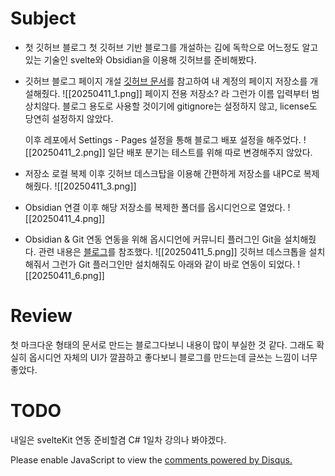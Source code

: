 # Subject
* 첫 깃허브 블로그
	첫 깃허브 기반 블로그를 개설하는 김에 독학으로 어느정도 알고있는 기술인 svelte와 Obsidian을 이용해 깃허브를 준비해봤다.


* 깃허브 블로그 페이지 개설
	[깃허브 문서](https://docs.github.com/ko/pages/quickstart)를 참고하여 내 계정의 페이지 저장소를 개설해줬다.
	![[20250411_1.png]]
	페이지 전용 저장소? 라 그런가 이름 입력부터 범상치않다. 블로그 용도로 사용할 것이기에 gitignore는 설정하지 않고, license도 당연히 설정하지 않았다. 
	
	이후 레포에서 Settings - Pages 설정을 통해 블로그 배포 설정을 해주었다.
	![[20250411_2.png]]
	일단 배포 분기는 테스트를 위해 따로 변경해주지 않았다.


* 저장소 로컬 복제
	이후 깃허브 데스크탑을 이용해 간편하게 저장소를 내PC로 복제해줬다.
	![[20250411_3.png]]

* Obsidian 연결
	이후 해당 저장소를 복제한 폴더를 옵시디언으로 열었다.
	![[20250411_4.png]]

* Obsidian & Git 연동
	연동을 위해 옵시디언에 커뮤니티 플러그인 Git을 설치해줬다. 관련 내용은 [블로그](https://alive-wong.tistory.com/65)를 참조했다.
	![[20250411_5.png]]
	깃허브 데스크톱을 설치해줘서 그런가 Git 플러그인만 설치해줘도 아래와 같이 바로 연동이 되었다.
	![[20250411_6.png]]


# Review
첫 마크다운 형태의 문서로 만드는 블로그다보니 내용이 많이 부실한 것 같다. 그래도 확실히 옵시디언 자체의 UI가 깔끔하고 좋다보니 블로그를 만드는데 글쓰는 느낌이 너무 좋았다.


# TODO
내일은 svelteKit 연동 준비할겸 C# 1일차 강의나 봐야겠다.


<div id="disqus_thread"></div>
<script>
    /**
    *  RECOMMENDED CONFIGURATION VARIABLES: EDIT AND UNCOMMENT THE SECTION BELOW TO INSERT DYNAMIC VALUES FROM YOUR PLATFORM OR CMS.
    *  LEARN WHY DEFINING THESE VARIABLES IS IMPORTANT: https://disqus.com/admin/universalcode/#configuration-variables    */
    /*
    var disqus_config = function () {
    this.page.url = PAGE_URL;  // Replace PAGE_URL with your page's canonical URL variable
    this.page.identifier = PAGE_IDENTIFIER; // Replace PAGE_IDENTIFIER with your page's unique identifier variable
    };
    */
    (function() { // DON'T EDIT BELOW THIS LINE
    var d = document, s = d.createElement('script');
    s.src = 'https://devpotion.disqus.com/embed.js';
    s.setAttribute('data-timestamp', +new Date());
    (d.head || d.body).appendChild(s);
    })();
</script>
<noscript>Please enable JavaScript to view the <a href="https://disqus.com/?ref_noscript">comments powered by Disqus.</a></noscript>
